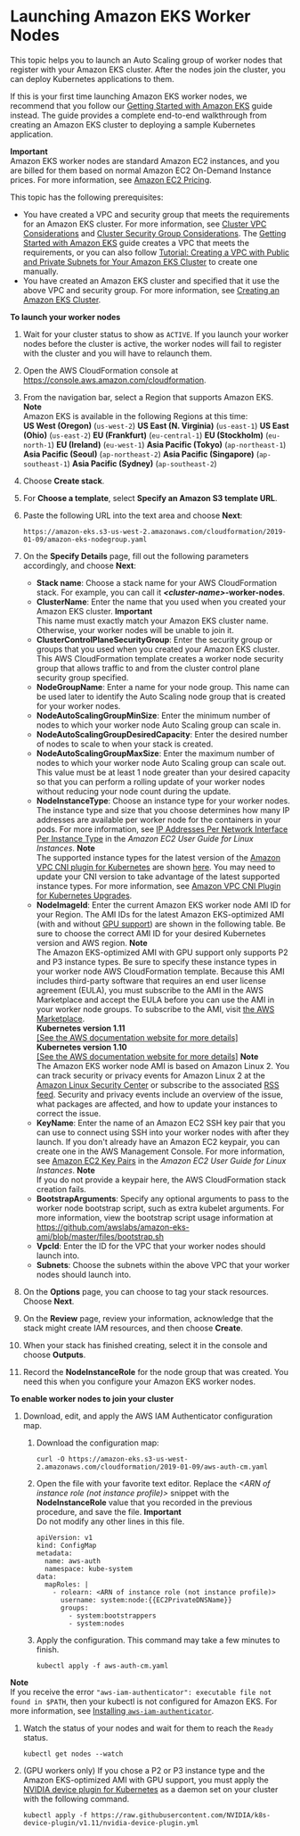 # Launching Amazon EKS Worker Nodes<a name="launch-workers"></a>

This topic helps you to launch an Auto Scaling group of worker nodes that register with your Amazon EKS cluster\. After the nodes join the cluster, you can deploy Kubernetes applications to them\.

If this is your first time launching Amazon EKS worker nodes, we recommend that you follow our [Getting Started with Amazon EKS](getting-started.md) guide instead\. The guide provides a complete end\-to\-end walkthrough from creating an Amazon EKS cluster to deploying a sample Kubernetes application\.

**Important**  
Amazon EKS worker nodes are standard Amazon EC2 instances, and you are billed for them based on normal Amazon EC2 On\-Demand Instance prices\. For more information, see [Amazon EC2 Pricing](https://aws.amazon.com/ec2/pricing/on-demand/)\.

This topic has the following prerequisites:
+ You have created a VPC and security group that meets the requirements for an Amazon EKS cluster\. For more information, see [Cluster VPC Considerations](network_reqs.md) and [Cluster Security Group Considerations](sec-group-reqs.md)\. The [Getting Started with Amazon EKS](getting-started.md) guide creates a VPC that meets the requirements, or you can also follow [Tutorial: Creating a VPC with Public and Private Subnets for Your Amazon EKS Cluster](create-public-private-vpc.md) to create one manually\.
+ You have created an Amazon EKS cluster and specified that it use the above VPC and security group\. For more information, see [Creating an Amazon EKS Cluster](create-cluster.md)\.

**To launch your worker nodes**

1. Wait for your cluster status to show as `ACTIVE`\. If you launch your worker nodes before the cluster is active, the worker nodes will fail to register with the cluster and you will have to relaunch them\.

1. Open the AWS CloudFormation console at [https://console\.aws\.amazon\.com/cloudformation](https://console.aws.amazon.com/cloudformation/)\.

1. From the navigation bar, select a Region that supports Amazon EKS\.
**Note**  
Amazon EKS is available in the following Regions at this time:  
**US West \(Oregon\)** \(`us-west-2`\)
**US East \(N\. Virginia\)** \(`us-east-1`\)
**US East \(Ohio\)** \(`us-east-2`\)
**EU \(Frankfurt\)** \(`eu-central-1`\)
**EU \(Stockholm\)** \(`eu-north-1`\)
**EU \(Ireland\)** \(`eu-west-1`\)
**Asia Pacific \(Tokyo\)** \(`ap-northeast-1`\)
**Asia Pacific \(Seoul\)** \(`ap-northeast-2`\)
**Asia Pacific \(Singapore\)** \(`ap-southeast-1`\)
**Asia Pacific \(Sydney\)** \(`ap-southeast-2`\)

1. Choose **Create stack**\.

1. For **Choose a template**, select **Specify an Amazon S3 template URL**\.

1. Paste the following URL into the text area and choose **Next**:

   ```
   https://amazon-eks.s3-us-west-2.amazonaws.com/cloudformation/2019-01-09/amazon-eks-nodegroup.yaml
   ```

1. On the **Specify Details** page, fill out the following parameters accordingly, and choose **Next**:
   + **Stack name**: Choose a stack name for your AWS CloudFormation stack\. For example, you can call it ***<cluster\-name>*\-worker\-nodes**\.
   + **ClusterName**: Enter the name that you used when you created your Amazon EKS cluster\.
**Important**  
This name must exactly match your Amazon EKS cluster name\. Otherwise, your worker nodes will be unable to join it\.
   + **ClusterControlPlaneSecurityGroup**: Enter the security group or groups that you used when you created your Amazon EKS cluster\. This AWS CloudFormation template creates a worker node security group that allows traffic to and from the cluster control plane security group specified\. 
   + **NodeGroupName**: Enter a name for your node group\. This name can be used later to identify the Auto Scaling node group that is created for your worker nodes\.
   + **NodeAutoScalingGroupMinSize**: Enter the minimum number of nodes to which your worker node Auto Scaling group can scale in\.
   + **NodeAutoScalingGroupDesiredCapacity**: Enter the desired number of nodes to scale to when your stack is created\.
   + **NodeAutoScalingGroupMaxSize**: Enter the maximum number of nodes to which your worker node Auto Scaling group can scale out\. This value must be at least 1 node greater than your desired capacity so that you can perform a rolling update of your worker nodes without reducing your node count during the update\.
   + **NodeInstanceType**: Choose an instance type for your worker nodes\. The instance type and size that you choose determines how many IP addresses are available per worker node for the containers in your pods\. For more information, see [IP Addresses Per Network Interface Per Instance Type](https://docs.aws.amazon.com/AWSEC2/latest/UserGuide/using-eni.html#AvailableIpPerENI) in the *Amazon EC2 User Guide for Linux Instances*\.
**Note**  
The supported instance types for the latest version of the [Amazon VPC CNI plugin for Kubernetes](https://github.com/aws/amazon-vpc-cni-k8s) are shown [here](https://github.com/aws/amazon-vpc-cni-k8s/blob/release-1.3/pkg/awsutils/vpc_ip_resource_limit.go)\. You may need to update your CNI version to take advantage of the latest supported instance types\. For more information, see [Amazon VPC CNI Plugin for Kubernetes Upgrades](cni-upgrades.md)\.
   + **NodeImageId**: Enter the current Amazon EKS worker node AMI ID for your Region\. The AMI IDs for the latest Amazon EKS\-optimized AMI \(with and without [GPU support](gpu-ami.md)\) are shown in the following table\. Be sure to choose the correct AMI ID for your desired Kubernetes version and AWS region\.
**Note**  
The Amazon EKS\-optimized AMI with GPU support only supports P2 and P3 instance types\. Be sure to specify these instance types in your worker node AWS CloudFormation template\. Because this AMI includes third\-party software that requires an end user license agreement \(EULA\), you must subscribe to the AMI in the AWS Marketplace and accept the EULA before you can use the AMI in your worker node groups\. To subscribe to the AMI, visit [the AWS Marketplace](https://aws.amazon.com/marketplace/pp/B07GRHFXGM)\.  
**Kubernetes version 1\.11**    
[\[See the AWS documentation website for more details\]](http://docs.aws.amazon.com/eks/latest/userguide/launch-workers.html)  
**Kubernetes version 1\.10**    
[\[See the AWS documentation website for more details\]](http://docs.aws.amazon.com/eks/latest/userguide/launch-workers.html)
**Note**  
The Amazon EKS worker node AMI is based on Amazon Linux 2\. You can track security or privacy events for Amazon Linux 2 at the [Amazon Linux Security Center](https://alas.aws.amazon.com/alas2.html) or subscribe to the associated [RSS feed](https://alas.aws.amazon.com/AL2/alas.rss)\. Security and privacy events include an overview of the issue, what packages are affected, and how to update your instances to correct the issue\.
   + **KeyName**: Enter the name of an Amazon EC2 SSH key pair that you can use to connect using SSH into your worker nodes with after they launch\. If you don't already have an Amazon EC2 keypair, you can create one in the AWS Management Console\. For more information, see [Amazon EC2 Key Pairs](https://docs.aws.amazon.com/AWSEC2/latest/UserGuide/ec2-key-pairs.html) in the *Amazon EC2 User Guide for Linux Instances*\.
**Note**  
If you do not provide a keypair here, the AWS CloudFormation stack creation fails\.
   + **BootstrapArguments**: Specify any optional arguments to pass to the worker node bootstrap script, such as extra kubelet arguments\. For more information, view the bootstrap script usage information at [https://github\.com/awslabs/amazon\-eks\-ami/blob/master/files/bootstrap\.sh](https://github.com/awslabs/amazon-eks-ami/blob/master/files/bootstrap.sh) 
   + **VpcId**: Enter the ID for the VPC that your worker nodes should launch into\.
   + **Subnets**: Choose the subnets within the above VPC that your worker nodes should launch into\.

1. On the **Options** page, you can choose to tag your stack resources\. Choose **Next**\.

1. On the **Review** page, review your information, acknowledge that the stack might create IAM resources, and then choose **Create**\.

1. When your stack has finished creating, select it in the console and choose **Outputs**\.

1. Record the **NodeInstanceRole** for the node group that was created\. You need this when you configure your Amazon EKS worker nodes\.

**To enable worker nodes to join your cluster**

1. Download, edit, and apply the AWS IAM Authenticator configuration map\.

   1. Download the configuration map:

      ```
      curl -O https://amazon-eks.s3-us-west-2.amazonaws.com/cloudformation/2019-01-09/aws-auth-cm.yaml
      ```

   1. Open the file with your favorite text editor\. Replace the *<ARN of instance role \(not instance profile\)>* snippet with the **NodeInstanceRole** value that you recorded in the previous procedure, and save the file\.
**Important**  
Do not modify any other lines in this file\.

      ```
      apiVersion: v1
      kind: ConfigMap
      metadata:
        name: aws-auth
        namespace: kube-system
      data:
        mapRoles: |
          - rolearn: <ARN of instance role (not instance profile)>
            username: system:node:{{EC2PrivateDNSName}}
            groups:
              - system:bootstrappers
              - system:nodes
      ```

   1. Apply the configuration\. This command may take a few minutes to finish\.

      ```
      kubectl apply -f aws-auth-cm.yaml
      ```
**Note**  
If you receive the error `"aws-iam-authenticator": executable file not found in $PATH`, then your kubectl is not configured for Amazon EKS\. For more information, see [Installing `aws-iam-authenticator`](install-aws-iam-authenticator.md)\.

1. Watch the status of your nodes and wait for them to reach the `Ready` status\.

   ```
   kubectl get nodes --watch
   ```

1. \(GPU workers only\) If you chose a P2 or P3 instance type and the Amazon EKS\-optimized AMI with GPU support, you must apply the [NVIDIA device plugin for Kubernetes](https://github.com/NVIDIA/k8s-device-plugin) as a daemon set on your cluster with the following command\.

   ```
   kubectl apply -f https://raw.githubusercontent.com/NVIDIA/k8s-device-plugin/v1.11/nvidia-device-plugin.yml
   ```